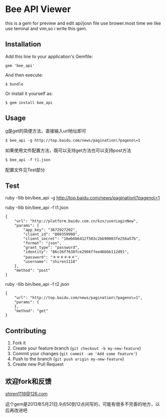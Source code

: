 # Bee API  Viewer

this is a gem for preview and edit api/josn file use brower.most time we like use teminal and vim,so i write this gem.

## Installation

Add this line to your application's Gemfile:

    gem 'bee_api'

And then execute:

    $ bundle

Or install it yourself as:

    $ gem install bee_api

## Usage

g是get的简便方法，直接输入url地址即可

	$ bee_api -g http://top.baidu.com/news/pagination\?pageno\=1
	
如果使用文件配置方法，既可以支持get方法也可以支持post方法

	$ bee_api -f t1.json


配置文件见Test部分


## Test

 
ruby -Ilib bin/bee_api -g http://top.baidu.com/news/pagination\?pageno\=1

ruby -Ilib bin/bee_api -f t1.json


	{
	    "url": "http://platform.baidu.com.cn/kzx/userLoginNew",
	    "params": {
	        "app_key": "3672927202",
	        "client_id": "809359998",
	        "client_secret": "16eb6b6412f503c2bb90803fe256a57b",
	        "format": "json",
	        "grant_type": "password",
	        "identity": "86c26f7638fce2966ffee46bbb112d91",
	        "password": "＊＊＊＊＊＊",
	        "username": "shiren1118"
	    },
	    "method": "post"
	}
	
ruby -Ilib bin/bee_api -f t2.json

	{
	    "url": "http://top.baidu.com/news/pagination\?pageno\=1",
	    "params": {
	    },
	    "method": "get"
	}
	

## Contributing

1. Fork it
2. Create your feature branch (`git checkout -b my-new-feature`)
3. Commit your changes (`git commit -am 'Add some feature'`)
4. Push to the branch (`git push origin my-new-feature`)
5. Create new Pull Request



## 欢迎fork和反馈

shiren1118@126.com

这个gem是2013年5月21日.9点50到12点间写的，可能有很多不完善的地方，以后再改进吧